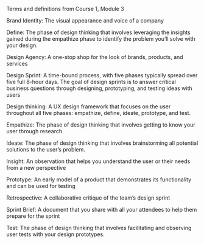 Terms and definitions from Course 1, Module 3

Brand Identity: The visual appearance and voice of a company

Define: The phase of design thinking that involves leveraging the insights gained during the empathize phase to identify the problem you’ll solve with your design.

Design Agency: A one-stop shop for the look of brands, products, and services

Design Sprint: A time-bound process, with five phases typically spread over five full 8-hour days. The goal of design sprints is to answer critical business questions through designing, prototyping, and testing ideas with users

Design thinking: A UX design framework that focuses on the user throughout all five phases: empathize, define, ideate, prototype, and test.

Empathize: The phase of design thinking that involves getting to know your user through research.

Ideate: The phase of design thinking that involves brainstorming all potential solutions to the user’s problem.

Insight: An observation that helps you understand the user or their needs from a new perspective

Prototype:  An early model of a product that demonstrates its functionality and can be used for testing

Retrospective: A collaborative critique of the team’s design sprint

Sprint Brief: A document that you share with all your attendees to help them prepare for the sprint

Test: The phase of design thinking that involves facilitating and observing user tests with your design prototypes.